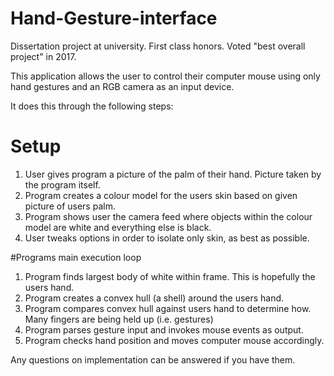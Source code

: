 # Hand-Gesture-interface
Dissertation project at university. First class honors. Voted "best overall project" in 2017.

This application allows the user to control their computer mouse using only hand gestures and an RGB camera as an input device. 

It does this through the following steps:

# Setup
1. User gives program a picture of the palm of their hand. Picture taken by the program itself. 
2. Program creates a colour model for the users skin based on given picture of users palm.
3. Program shows user the camera feed where objects within the colour model are white and everything else is black.
4. User tweaks options in order to isolate only skin, as best as possible.

#Programs main execution loop
1. Program finds largest body of white within frame. This is hopefully the users hand.
2. Program creates a convex hull (a shell) around the users hand.
3. Program compares convex hull against users hand to determine how. Many fingers are being held up (i.e. gestures)
4. Program parses gesture input and invokes mouse events as output.
5. Program checks hand position and moves computer mouse accordingly. 


Any questions on implementation can be answered if you have them.
